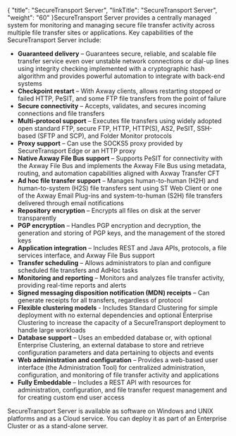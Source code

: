 {
    "title": "SecureTransport Server",
    "linkTitle": "SecureTransport Server",
    "weight": "60"
}<span class="mc-variable axway_variables.Component_Short_Name variable">SecureTransport</span> Server provides a centrally managed system for monitoring and managing secure file transfer activity across multiple file transfer sites or applications. Key capabilities of the <span class="mc-variable axway_variables.Component_Short_Name variable">SecureTransport</span> Server include:

-   **Guaranteed delivery** – Guarantees secure, reliable, and scalable file transfer service even over unstable network connections or dial-up lines using integrity checking implemented with a cryptographic hash algorithm and provides powerful automation to integrate with back-end systems
-   **Checkpoint restart** – With <span class="mc-variable axway_variables.Company_Name variable">Axway</span> clients, allows restarting stopped or failed HTTP, PeSIT, and some FTP file transfers from the point of failure
-   **Secure connectivity** – Accepts, validates, and secures incoming connections and file transfers
-   **Multi-protocol support** – Executes file transfers using widely adopted open standard FTP, secure FTP, HTTP, HTTP(S), AS2, PeSIT, SSH-based (SFTP and SCP), and Folder Monitor protocols
-   **Proxy support** – Can use the SOCKS5 proxy provided by <span class="mc-variable axway_variables.Component_Short_Name variable">SecureTransport</span> Edge or an HTTP proxy
-   **Native <span class="mc-variable axway_variables.Company_Name variable">Axway</span> File Bus support** – Supports PeSIT for connectivity with the <span class="mc-variable axway_variables.Company_Name variable">Axway</span> File Bus and implements the <span class="mc-variable axway_variables.Company_Name variable">Axway</span> File Bus using metadata, routing, and automation capabilities aligned with <span class="mc-variable axway_variables.Company_Name variable">Axway</span> Transfer CFT
-   **Ad hoc file transfer support** – Manages human-to-human (H2H) and human-to-system (H2S) file transfers sent using ST Web Client or one of the <span class="mc-variable axway_variables.Company_Name variable">Axway</span> Email Plug-ins and system-to-human (S2H) file transfers delivered through email notifications
-   **Repository encryption** – Encrypts all files on disk at the server transparently
-   **PGP encryption** – Handles PGP encryption and decryption, the generation and storing of PGP keys, and the management of the stored keys
-   **Application integration** – Includes REST and Java APIs, protocols, a file services interface, and <span class="mc-variable axway_variables.Company_Name variable">Axway</span> File Bus support
-   **Transfer scheduling** – Allows administrators to plan and configure scheduled file transfers and AdHoc tasks
-   **Monitoring and reporting** – Monitors and analyzes file transfer activity, providing real-time reports and alerts
-   **Signed messaging disposition notification (MDN) receipts** – Can generate receipts for all transfers, regardless of protocol
-   **Flexible clustering models** - Includes Standard Clustering for simple deployment with no external dependencies and optional Enterprise Clustering to increase the capacity of a <span class="mc-variable axway_variables.Component_Short_Name variable">SecureTransport</span> deployment to handle large workloads
-   **Database support** – Uses an embedded database or, with optional Enterprise Clustering, an external database to store and retrieve configuration parameters and data pertaining to objects and events
-   **Web administration and configuration** – Provides a web-based user interface (the Administration Tool) for centralized administration, configuration, and monitoring of file transfer activity and applications
-   **Fully Embeddable** – Includes a REST API with resources for administration, configuration, and file transfer request management and for creating custom end user access

<span class="mc-variable axway_variables.Component_Short_Name variable">SecureTransport</span> Server is available as software on Windows and UNIX platforms and as a Cloud service. You can deploy it as part of an Enterprise Cluster or as a stand-alone server.

